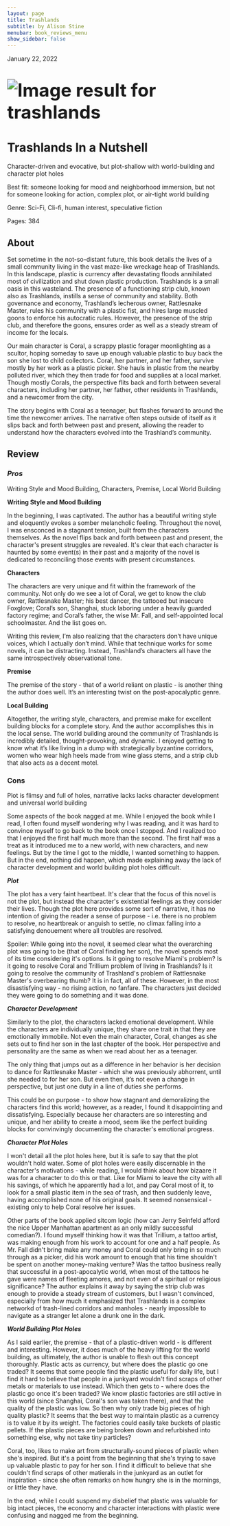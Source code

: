 ```yaml
---
layout: page
title: Trashlands
subtitle: by Alison Stine
menubar: book_reviews_menu
show_sidebar: false
---
```


January 22, 2022

# <img src="https://th.bing.com/th/id/OIP.QzqmRAVs4WEAI3oIMGiWkQAAAA?w=115&h=180&c=7&r=0&o=5&dpr=1.25&pid=1.7" alt="Image result for trashlands" style="zoom: 150%;" />

# Trashlands In a Nutshell 

Character-driven and evocative, but plot-shallow with world-building and character plot holes

Best fit: someone looking for mood and neighborhood immersion, but not for someone looking for action, complex plot, or air-tight world building

Genre: Sci-Fi, Cli-fi, human interest, speculative fiction

Pages: 384 

## **About**

Set sometime in the not-so-distant future, this book details the lives of a small community living in the vast maze-like wreckage heap of Trashlands. In this landscape, plastic is currency after devastating floods annihilated most of civilization and shut down plastic production. Trashlands is a small oasis in this wasteland. The presence of a functioning strip club, known also as Trashlands, instills a sense of community and stability. Both governance and economy, Trashland’s lecherous owner, Rattlesnake Master, rules his community with a plastic fist, and hires large muscled goons to enforce his autocratic rules. However, the presence of the strip club, and therefore the goons, ensures order as well as a steady stream of income for the locals.

Our main character is Coral, a scrappy plastic forager moonlighting as a scultor, hoping someday to save up enough valuable plastic to buy back the son she lost to child collectors. Coral, her partner, and her father, survive mostly by her work as a plastic picker. She hauls in plastic from the nearby polluted river, which they then trade for food and supplies at a local market. Though mostly Corals, the perspective flits back and forth between several characters, including her partner, her father, other residents in Trashlands, and a newcomer from the city.

The story begins with Coral as a teenager, but flashes forward to around the time the newcomer arrives. The narrative often steps outside of itself as it slips back and forth between past and present, allowing the reader to understand how the characters evolved into the Trashland’s community.

## **Review**

### ***Pros***

Writing Style and Mood Building, Characters, Premise, Local World Building

**Writing Style and Mood Building**

In the beginning, I was captivated. The author has a beautiful writing style and eloquently evokes a somber melancholic feeling. Throughout the novel, I was ensconced in a stagnant tension, built from the characters themselves.  As the novel flips back and forth between past and present, the character's present struggles are revealed. It's clear that each character is haunted by some event(s) in their past and a majority of the novel is dedicated to reconciling those events with present circumstances.

**Characters**

The characters are very unique and fit within the framework of the community. Not only do we see a lot of Coral, we get to know the club owner, Rattlesnake Master; his best dancer, the tattooed but insecure Foxglove; Coral’s son, Shanghai, stuck laboring under a heavily guarded factory regime; and Coral’s father, the wise Mr. Fall, and self-appointed local schoolmaster. And the list goes on.

Writing this review, I’m also realizing that the characters don’t have unique voices, which I actually don’t mind. While that technique works for some novels, it can be distracting. Instead, Trashland’s characters all have the same introspectively observational tone.

**Premise**

The premise of the story - that of a world reliant on plastic - is another thing the author does well. It’s an interesting twist on the post-apocalyptic genre. 

**Local Building**

Altogether, the writing style, characters, and premise make for excellent building blocks for a complete story. And the author accomplishes this in the local sense. The world building around the community of Trashlands is incredibly detailed, thought-provoking, and dynamic. I enjoyed getting to know what it’s like living in a dump with strategically byzantine corridors, women who wear high heels made from wine glass stems, and a strip club that also acts as a decent motel. 

### **Cons**

Plot is flimsy and full of holes, narrative lacks lacks character development and universal world building

Some aspects of the book nagged at me. While I enjoyed the book while I read, I often found myself wondering why I was reading, and it was hard to convince myself to go back to the book once I stopped. And I realized too that I enjoyed the first half much more than the second. The first half was a treat as it introduced me to a new world, with new characters, and new feelings. But by the time I got to the middle, I wanted something to happen. But in the end, nothing did happen, which made explaining away the lack of character development and world building plot holes difficult.

***Plot***

The plot has a very faint heartbeat.  It's clear that the focus of this novel is not the plot, but instead the character's existential feelings as they consider their lives. Though the plot here provides some sort of narrative, it has no intention of giving the reader a sense of purpose - i.e. there is no problem to resolve, no heartbreak or anguish to settle, no climax falling into a satisfying denouement where all troubles are resolved. 

Spoiler: While going into the novel, it seemed clear what the overarching plot was going to be (that of Coral finding her son), the novel spends most of its time considering it's options. Is it going to resolve Miami's problem? Is it going to resolve Coral and Trillium problem of living in Trashlands? Is it going to resolve the community of Trashland's problem of Rattlesnake Master's overbearing thumb? It is in fact, all of these. However, in the most disastisfying way - no rising action, no fanfare. The characters just decided they were going to do something and it was done. 

***Character Development***

Similarly to the plot, the characters lacked emotional development. While the characters are individually unique, they share one trait in that they are emotionally immobile. Not even the main character, Coral, changes as she sets out to find her son in the last chapter of the book. Her perspective and personality are the same as when we read about her as a teenager.

The only thing that jumps out as a difference in her behavior is her decision to dance for Rattlesnake Master - which she was previously abhorrent, until she needed to for her son. But even then, it’s not even a change in perspective, but just one duty in a line of duties she performs.

This could be on purpose - to show how stagnant and demoralizing the characters find this world; however, as a reader, I found it disappointing and dissatisfying. Especially because her characters are so interesting and unique, and her ability to create a mood, seem like the perfect building blocks for convinvingly documenting the character's emotional progress.

***Character Plot Holes*** 

I won't detail all the plot holes here, but it is safe to say that the plot wouldn't hold water. Some of plot holes were easily discernable in the character's motivations - while reading, I would think about how bizaare it was for a character to do this or that. Like for Miami to leave the city with all his savings, of which he apparently had a lot, and pay Coral most of it, to look for a small plastic item in the sea of trash, and then suddenly leave, having accomplished none of his original goals. It seemed nonsensical - existing only to help Coral resolve her issues.

Other parts of the book applied sitcom logic (how can Jerry Seinfeld afford the nice Upper Manhattan apartment as an only mildly successful comedian?). I found myself thinking how it was that Trillium, a tattoo artist, was making enough from his work to account for one and a half people. As Mr. Fall didn't bring make any money and Coral could only bring in so much through as a picker, did his work amount to enough that his time shouldn't be spent on another money-making venture? Was the tattoo business really that successful in a post-apocalytic world, when most of the tattoos he gave were names of fleeting amores, and not even of a spiritual or religious significance? The author explains it away by saying the strip club was enough to provide a steady stream of customers, but I wasn't convinced, especially from how much it emphasized that Trashlands is a complex networkd of trash-lined corridors and manholes - nearly impossible to navigate as a stranger let alone a drunk one in the dark.

 ***World Building Plot Holes***

As I said earlier, the premise - that of a plastic-driven world - is different and interesting. However, it does much of the heavy lifting for the world building, as ultimately, the author is unable to flesh out this concept thoroughly. Plastic acts as currency, but where does the plastic go one traded? It seems that some people find the plastic useful for daily life, but I find it hard to believe that people in a junkyard wouldn't find scraps of other metals or materials to use instead. Which then gets to - where does the plastic go once it's been traded? We know plastic factories are still active in this world (since Shanghai, Coral's son was taken there), and that the quality of the plastic was low. So then why only trade big pieces of high quality plastic? It seems that the best way to maintain plastic as a currency is to value it by its weight. The factories could easily take buckets of plastic pellets. If the plastic pieces are being broken down and refurbished into something else, why not take tiny particles?

Coral, too, likes to make art from structurally-sound pieces of plastic when she's inspired. But it's a point from the beginning that she's trying to save up valuable plastic to pay for her son. I find it difficult to believe that she couldn't find scraps of other matierals in the junkyard as an outlet for inspiration - since she often remarks on how hungry she is in the mornings, or little they have. 

In the end, while I could suspend my disbelief that plastic was valuable for big intact pieces, the economy and character interactions with plastic were confusing and nagged me from the beginning. 